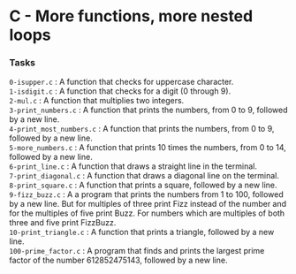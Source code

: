 # C - More functions, more nested loops

### Tasks

`0-isupper.c` : A function that checks for uppercase character.<br/>
`1-isdigit.c` : A function that checks for a digit (0 through 9).<br/>
`2-mul.c` : A function that multiplies two integers.<br/>
`3-print_numbers.c` : A function that prints the numbers, from 0 to 9, followed by a new line.<br/>
`4-print_most_numbers.c` : A function that prints the numbers, from 0 to 9, followed by a new line.<br/>
`5-more_numbers.c` : A function that prints 10 times the numbers, from 0 to 14, followed by a new line.<br/>
`6-print_line.c` : A function that draws a straight line in the terminal. <br/>
`7-print_diagonal.c` : A function that draws a diagonal line on the terminal.<br/>
`8-print_square.c` : A function that prints a square, followed by a new line.<br/>
`9-fizz_buzz.c` : A a program that prints the numbers from 1 to 100, followed by a new line. But for multiples of three print Fizz instead of the number and for the multiples of five print Buzz. For numbers which are multiples of both three and five print FizzBuzz.<br/>
`10-print_triangle.c` : A function that prints a triangle, followed by a new line.<br/>
`100-prime_factor.c` : A program that finds and prints the largest prime factor of the number 612852475143, followed by a new line.<br/>

